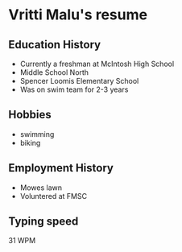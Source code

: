 # Vritti Malu's resume

## Education History
- Currently a freshman at McIntosh High School
- Middle School North
- Spencer Loomis Elementary School
- Was on swim team for 2-3 years

## Hobbies
- swimming
- biking

## Employment History
- Mowes lawn
- Voluntered at FMSC

## Typing speed
31 WPM
